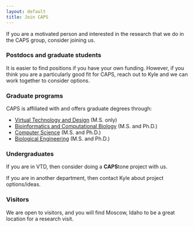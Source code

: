 ```yaml
---
layout: default
title: Join CAPS
---
```


If you are a motivated person and interested in the research that we do in the CAPS group, consider joining us.

### Postdocs and graduate students

It is easier to find positions if you have your own funding. However, if you think you are a particularly good fit for CAPS, reach out to Kyle and we can work together to consider options.

### Graduate programs

CAPS is affiliated with and offers graduate degrees through:
- [Virtual Technology and Design](https://www.uidaho.edu/caa/programs/Virtual-Technology-and-Design) (M.S. only)
- [Bioinformatics and Computational Biology](https://www.uidaho.edu/sci/bcb) (M.S. and Ph.D.)
- [Computer Science](http://www.uidaho.edu/engr/departments/cs) (M.S. and Ph.D.)
- [Biological Engineering](http://www.uidaho.edu/engr/departments/be.aspx) (M.S. and Ph.D.)

### Undergraduates

If you are in VTD, then consider doing a <b>CAPS</b>tone project with us.

If you are in another department, then contact Kyle about project options/ideas.

### Visitors

We are open to visitors, and you will find Moscow, Idaho to be a great location for a research visit.